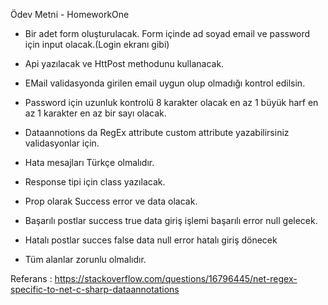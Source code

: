
Ödev Metni - HomeworkOne

* Bir adet form oluşturulacak. Form içinde ad soyad email ve password için input olacak.(Login ekranı gibi)

* Api yazılacak ve HttPost methodunu kullanacak.

* EMail validasyonda girilen email uygun olup olmadığı kontrol edilsin.

* Password için uzunluk kontrolü 8 karakter olacak en az 1 büyük harf en az 1 karakter en az bir sayı olacak.

* Dataannotions da RegEx attribute custom attribute yazabilirsiniz validasyonlar için.

* Hata mesajları Türkçe olmalıdır.

* Response tipi için class yazılacak.

* Prop olarak Success error ve data olacak.

* Başarılı postlar success true data giriş işlemi başarılı error null gelecek.

* Hatalı postlar succes false data null error hatalı giriş dönecek

* Tüm alanlar zorunlu olmalıdır.

Referans : https://stackoverflow.com/questions/16796445/net-regex-specific-to-net-c-sharp-dataannotations
